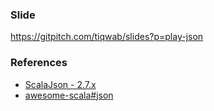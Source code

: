 ### Slide

https://gitpitch.com/tiqwab/slides?p=play-json

### References

- [ScalaJson - 2.7.x][1]
- [awesome-scala#json][2]

[1]: https://www.playframework.com/documentation/2.7.x/ScalaJson
[2]: https://github.com/lauris/awesome-scala#json
